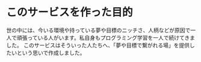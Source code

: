 # このサービスを作った目的
世の中には、今いる環境や持っている夢や目標のニッチさ、人柄などが原因で一人で頑張っている人がいます。私自身もプログラミング学習を一人で続けてきました。
このサービスはそういった人たちへ、「夢や目標で繋がれる場」を提供したいという思いで作成しました。


